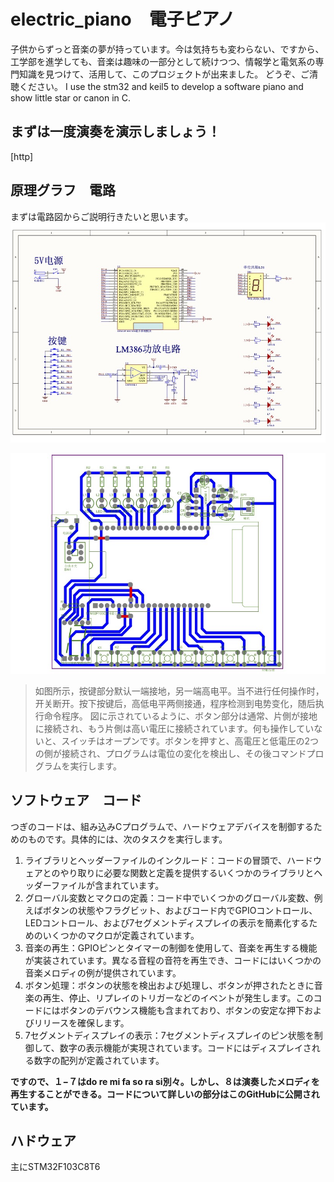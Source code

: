 # electric_piano　電子ピアノ
子供からずっと音楽の夢が持っています。今は気持ちも変わらない、ですから、工学部を進学しても、音楽は趣味の一部分として続けつつ、情報学と電気系の専門知識を見つけて、活用して、このプロジェクトが出来ました。
どうぞ、ご清聴ください。
I use the stm32 and keil5 to develop a software piano and show little star or canon in C.

## まずは一度演奏を演示しましょう！
[http]

## 原理グラフ　電路
まずは電路図からご説明行きたいと思います。
![取扱い書とPCB](https://github.com/KokoroSinx/electric_piano/blob/main/PDF格式的原理图和PCB.jpg?raw=true)

![電路](https://github.com/KokoroSinx/electric_piano/blob/main/PDF格式的原理图和PCB2.jpg?raw=true)

> 如图所示，按键部分默认一端接地，另一端高电平。当不进行任何操作时，开关断开。按下按键后，高低电平两侧接通，程序检测到电势变化，随后执行命令程序。
> 図に示されているように、ボタン部分は通常、片側が接地に接続され、もう片側は高い電圧に接続されています。何も操作していないと、スイッチはオープンです。ボタンを押すと、高電圧と低電圧の2つの側が接続され、プログラムは電位の変化を検出し、その後コマンドプログラムを実行します。
## ソフトウェア　コード
つぎのコードは、組み込みCプログラムで、ハードウェアデバイスを制御するためのものです。具体的には、次のタスクを実行します。

1. ライブラリとヘッダーファイルのインクルード：コードの冒頭で、ハードウェアとのやり取りに必要な関数と定義を提供するいくつかのライブラリとヘッダーファイルが含まれています。
2. グローバル変数とマクロの定義：コード中でいくつかのグローバル変数、例えばボタンの状態やフラグビット、およびコード内でGPIOコントロール、LEDコントロール、および7セグメントディスプレイの表示を簡素化するためのいくつかのマクロが定義されています。
3. 音楽の再生：GPIOピンとタイマーの制御を使用して、音楽を再生する機能が実装されています。異なる音程の音符を再生でき、コードにはいくつかの音楽メロディの例が提供されています。
4. ボタン処理：ボタンの状態を検出および処理し、ボタンが押されたときに音楽の再生、停止、リプレイのトリガーなどのイベントが発生します。このコードにはボタンのデバウンス機能も含まれており、ボタンの安定な押下およびリリースを確保します。
5. 7セグメントディスプレイの表示：7セグメントディスプレイのピン状態を制御して、数字の表示機能が実現されています。コードにはディスプレイされる数字の配列が定義されています。

**ですので、１−７はdo re mi fa so ra si別々。しかし、８は演奏したメロディを再生することができる。コードについて詳しいの部分はこのGitHubに公開されています。**

## ハドウェア
主にSTM32F103C8T6
